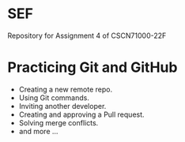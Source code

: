 # SEF
Repository for Assignment 4 of CSCN71000-22F
# Practicing Git and GitHub
- Creating a new remote repo.
- Using Git commands.
- Inviting another developer.
- Creating and approving a Pull request.
- Solving merge conflicts.
- and more ...